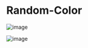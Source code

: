 # Random-Color

![image](https://user-images.githubusercontent.com/110045968/186795611-371545cc-282c-4b6b-b1aa-a63ea3480933.png)


![image](https://user-images.githubusercontent.com/110045968/186795632-a4d61c54-2050-4e74-8fb4-8a38f47cc7f0.png)
